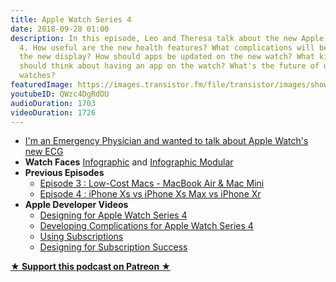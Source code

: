 ```yaml
---
title: Apple Watch Series 4
date: 2018-09-28 01:00
description: In this episode, Leo and Theresa talk about the new Apple Watch Series
  4. How useful are the new health features? What complications will be useful on
  the new display? How should apps be updated on the new watch? What kind of industries
  should think about having an app on the watch? What's the future of other smart
  watches?
featuredImage: https://images.transistor.fm/file/transistor/images/show/122/full_1533929410-artwork.jpg
youtubeID: QWzc4DgRdDU
audioDuration: 1703
videoDuration: 1726
---
```

<ul>
<li><a href="https://www.reddit.com/r/apple/comments/9fkb3t/im_an_emergency_physician_and_wanted_to_talk/">I'm an Emergency Physician and wanted to talk about Apple Watch's new ECG</a></li>
<li>
<strong>Watch Faces</strong> <a href="https://imgur.com/OKHiyYI.png">Infographic</a> and <a href="https://i.imgur.com/ZwWrrwT.png">Infographic Modular</a>
</li>
<li>
<strong>Previous Episodes</strong><ul>
<li><a href="https://www.empowerapps.show/3">Episode 3 : Low-Cost Macs - MacBook Air &amp; Mac Mini</a></li>
<li><a href="http://www.empowerapps.show/4">Episode 4 : iPhone Xs vs iPhone Xs Max vs iPhone Xr</a></li>
</ul>
</li>
<li>
<strong>Apple Developer Videos</strong><ul>
<li><a href="https://developer.apple.com/videos/play/tech-talks/802/">Designing for Apple Watch Series 4</a></li>
<li><a href="https://developer.apple.com/videos/play/tech-talks/208/">Developing Complications for Apple Watch Series 4</a></li>
<li><a href="https://developer.apple.com/videos/play/insights/112/">Using Subscriptions</a></li>
<li><a href="https://developer.apple.com/videos/play/tech-talks/803/">Designing for Subscription Success</a></li>
</ul>
</li>
</ul><p><strong><a rel="payment" title="★ Support this podcast on Patreon ★" href="https://www.patreon.com/empowerappsshow">★ Support this podcast on Patreon ★</a></strong></p>
      
